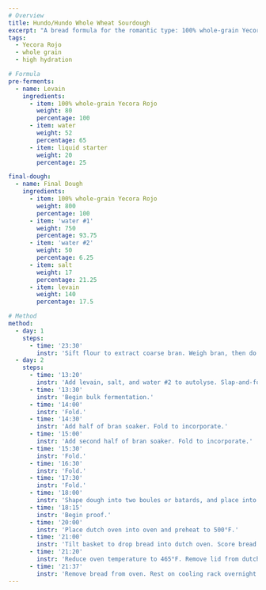 ```yaml
---
# Overview
title: Hundo/Hundo Whole Wheat Sourdough
excerpt: "A bread formula for the romantic type: 100% whole-grain Yecora Rojo. 100% water. Salt. Nothing more. This formula uses a stiff levain to build strength before the addition of so much water. We also sift a portion of the bran—reincorporating it later as a soaker—to prevent tearing in the dough."
tags:
  - Yecora Rojo
  - whole grain
  - high hydration

# Formula
pre-ferments:
  - name: Levain
    ingredients:
      - item: 100% whole-grain Yecora Rojo
        weight: 80
        percentage: 100
      - item: water
        weight: 52
        percentage: 65
      - item: liquid starter
        weight: 20
        percentage: 25

final-dough:
  - name: Final Dough
    ingredients:
      - item: 100% whole-grain Yecora Rojo
        weight: 800
        percentage: 100
      - item: 'water #1'
        weight: 750
        percentage: 93.75
      - item: 'water #2'
        weight: 50
        percentage: 6.25
      - item: salt
        weight: 17
        percentage: 21.25
      - item: levain
        weight: 140
        percentage: 17.5

# Method
method:
  - day: 1
    steps:
      - time: '23:30'
        instr: 'Sift flour to extract coarse bran. Weigh bran, then do a hot soaker at a 2:1 ratio (subtract water from water #1). Autolyse flour and remaining water #1. Prepare levain. Rest 14 hours.'
  - day: 2
    steps:
      - time: '13:20'
        instr: 'Add levain, salt, and water #2 to autolyse. Slap-and-fold for 3 minutes to achieve a light mix.'
      - time: '13:30'
        instr: 'Begin bulk fermentation.'
      - time: '14:00'
        instr: 'Fold.'
      - time: '14:30'
        instr: 'Add half of bran soaker. Fold to incorporate.'
      - time: '15:00'
        instr: 'Add second half of bran soaker. Fold to incorporate.'
      - time: '15:30'
        instr: 'Fold.'
      - time: '16:30'
        instr: 'Fold.'
      - time: '17:30'
        instr: 'Fold.'
      - time: '18:00'
        instr: 'Shape dough into two boules or batards, and place into floured, lined baskets.'
      - time: '18:15'
        instr: 'Begin proof.'
      - time: '20:00'
        instr: 'Place dutch oven into oven and preheat to 500°F.'
      - time: '21:00'
        instr: 'Tilt basket to drop bread into dutch oven. Score bread and place in oven.'
      - time: '21:20'
        instr: 'Reduce oven temperature to 465°F. Remove lid from dutch oven.'
      - time: '21:37'
        instr: 'Remove bread from oven. Rest on cooling rack overnight.'
---
```

